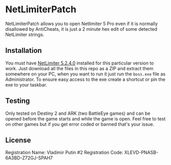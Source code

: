 # NetLimiterPatch

NetLimiterPatch allows you to open Netlimiter 5 Pro even if it is normally disallowed by AntiCheats,
it is just a 2 minute hex edit of some detected NetLimiter strings.

## Installation

You must have [NetLimiter 5.2.4.0](https://www.netlimiter.com/releases/5-2-4-0) installed for this particular version to work. 
Just download all the files in this repo as a ZIP and extract them somewhere on your PC,
when you want to run it just run the `boss.exe` file as Administrator.
To ensure easy access to the exe create a shortcut or pin the exe to your taskbar.

## Testing

Only tested on Destiny 2 and ARK (two BattleEye games) and can be opened before the game starts and while the game is open.
Feel free to test on other games but if you get error coded or banned that's your issue.

## License 

Registration Name:  Vladimir Putin #2
Registration Code:  XLEVD-PNASB-6A3BD-Z72GJ-SPAH7
